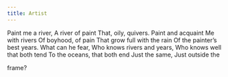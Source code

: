 ```yaml
---
title: Artist
---
```

Paint me a river,
A river of paint
That, oily, quivers.
Paint and acquaint
Me with rivers
Of boyhood, of pain
That grow full with the rain
Of the painter’s best years.
What can he fear,
Who knows rivers and years,
Who knows well that both tend
To the oceans, that both end
Just the same,
Just outside the 

frame?
